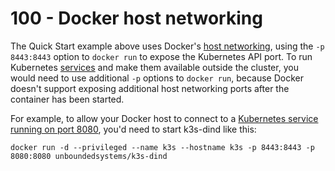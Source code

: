 # 100 - Docker host networking

The Quick Start example above uses Docker's [host networking](https://docs.docker.com/network/host/), using the ```-p 8443:8443``` option to ```docker run``` to expose the Kubernetes API port. To run Kubernetes [services](https://kubernetes.io/docs/concepts/services-networking/service/) and make them available outside the cluster, you would need to use additional ```-p``` options to ```docker run```, because Docker doesn't support exposing additional host networking ports after the container has been started.

For example, to allow your Docker host to connect to a [Kubernetes service running on port 8080](https://kubernetes.io/docs/tasks/access-application-cluster/service-access-application-cluster/), you'd need to start k3s-dind like this:

```
docker run -d --privileged --name k3s --hostname k3s -p 8443:8443 -p 8080:8080 unboundedsystems/k3s-dind
```
